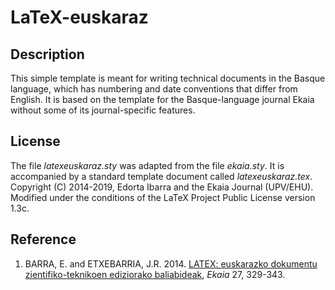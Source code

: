 # LaTeX-euskaraz
## Description
This simple template is meant for writing technical documents in the Basque language, which has numbering and date conventions that differ from English. It is based on the template for the Basque-language journal Ekaia without some of its journal-specific features.

## License
The file *latexeuskaraz.sty* was adapted from the file *ekaia.sty*. It is accompanied by a standard template document called *latexeuskaraz.tex*.
Copyright (C) 2014-2019, Edorta Ibarra and the Ekaia Journal (UPV/EHU). Modified under the conditions of the LaTeX Project Public License version 1.3c.

## Reference
1. BARRA, E. and ETXEBARRIA, J.R. 2014. [LATEX: euskarazko dokumentu zientifiko-teknikoen ediziorako baliabideak](https://doi.org/10.1387/ekaia.11332), *Ekaia* 27, 329-343.
